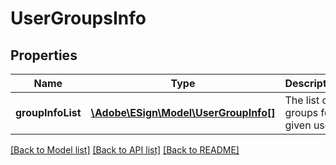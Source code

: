 # UserGroupsInfo

## Properties
Name | Type | Description | Notes
------------ | ------------- | ------------- | -------------
**groupInfoList** | [**\Adobe\ESign\Model\UserGroupInfo[]**](UserGroupInfo.md) | The list of groups for given user. | [optional] 

[[Back to Model list]](../README.md#documentation-for-models) [[Back to API list]](../README.md#documentation-for-api-endpoints) [[Back to README]](../README.md)


